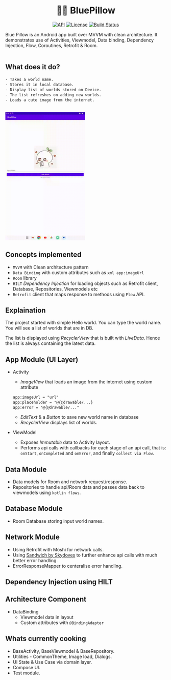 <h1 align="center">🧙‍♀️ BluePillow </h1>

<p align="center">
  <a href="https://android-arsenal.com/api?level=24"><img alt="API" src="https://img.shields.io/badge/API-23%2B-brightgreen.svg?style=flat"/></a>
    <a href="https://opensource.org/licenses/Apache-2.0"><img alt="License" src="https://img.shields.io/badge/License-Apache%202.0-blue.svg"/></a>
  <a href="https://github.com/skydoves/Pokedex/actions"><img alt="Build Status" src = "https://github.com/yvek/BluePillow/workflows/Android%20CI/badge.svg"/></a> 

  </p>
Blue Pillow is an Android app built over MVVM with clean architecture. It demonstrates use of Activities, Viewmodel, Data binding, Dependency Injection, Flow, Coroutines, Retrofit & Room.  
  </br>
  </br>
  
  ## What does it do?
    - Takes a world name.
    - Stores it in local database.
    - Display list of worlds stored on Device.
    - The list refreshes on adding new worlds.
    - Loads a cute image from the internet.
  </br>
  
<img src="/Docs/gifs/BluePillow.gif" width="250" />


## Concepts implemented
* `MVVM` with Clean architecture pattern
* `Data Binding` with custom attributes such as ```xml app:imageUrl```
* `Room` library
* `HILT` *Dependency Injection* for loading objects such as Retrofit client, Database, Repositories, Viewmodels etc
* `Retrofit` client that maps response to methods using `Flow` API.


 
## Explaination
The project started with simple Hello world. You can type the world name. You will see a list of worlds that are in DB.

The list is displayed using *RecyclerView* that is built with *LiveData*. Hence the list is always containing the latest data.


## App Module (UI Layer)
* Activity 
  - *ImageView* that loads an image from the internet using custom attribute 
  ```
  app:imageUrl = "url"
  app:placeholder = "@{@drawable/...}
  app:error = "@{@drawable/..." 
  ``` 
  - *EditText* & a *Button* to save new world name in database 
  - *RecyclerView* displays list of worlds.
  
* ViewModel
  - Exposes *Immutable* data to Activity layout.
  - Performs api calls with callbacks for each stage of an api call, that is: `onStart`, `onCompleted` and `onError`, and finally `collect via Flow`.

## Data Module
* Data models for Room and network request/response.
* Repositories to handle api/Room data and passes data back to viewmodels using `kotlin flows`.

## Database Module
* Room Database storing input world names.

## Network Module
* Using Retrofit with Moshi for network calls.
* Using [Sandwich by Skydoves](https://github.com/skydoves/sandwich) to further enhance api calls with much better error handling.
* ErrorResponseMapper to centeralise error handling.

## Dependency Injection using HILT

## Architecture Component
* DataBinding 
  - Viewmodel data in layout
  - Custom attributes with `@BindingAdapter`

## Whats currently cooking
* BaseActivity, BaseViewmodel & BaseRepository.
* Utilities - CommonTheme, Image load, Dialogs.
* UI State & Use Case via domain layer.
* Compose UI.
* Test module.

